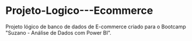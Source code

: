# Projeto-Logico---Ecommerce
Projeto lógico de banco de dados de E-commerce criado para o Bootcamp "Suzano - Análise de Dados com Power BI".
